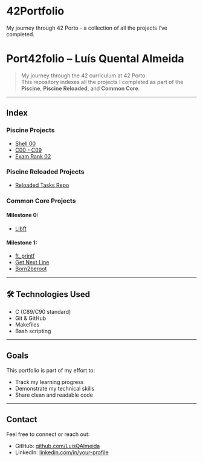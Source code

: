 # 42Portfolio
My journey through 42 Porto - a collection of all the projects I’ve completed.

# Port42folio – Luís Quental Almeida

> My journey through the 42 curriculum at 42 Porto.  
This repository indexes all the projects I completed as part of the **Piscine**, **Piscine Reloaded**, and **Common Core**.

---

## Index
### Piscine Projects
- [Shell 00](https://github.com/yourusername/42-shell00)
- [C00 - C09](https://github.com/yourusername/42-c00)
- [Exam Rank 02](https://github.com/yourusername/42-exam-rank-02)

### Piscine Reloaded Projects
- [Reloaded Tasks Repo](https://github.com/yourusername/42-piscine-reloaded)

### Common Core Projects
#### Milestone 0:
- [Libft](https://github.com/yourusername/42-libft)

#### Milestone 1:
- [ft_printf](https://github.com/yourusername/42-ft_printf)
- [Get Next Line](https://github.com/yourusername/42-gnl)
- [Born2beroot]()

---

## 🛠️ Technologies Used

- C (C89/C90 standard)
- Git & GitHub
- Makefiles
- Bash scripting

---

## Goals

This portfolio is part of my effort to:
- Track my learning progress
- Demonstrate my technical skills
- Share clean and readable code

---

## Contact

Feel free to connect or reach out:
- GitHub: [github.com/LuisQAlmeida](https://github.com/LuisQAlmeida)
- LinkedIn: [linkedin.com/in/your-profile](https://linkedin.com/in/your-profile)
